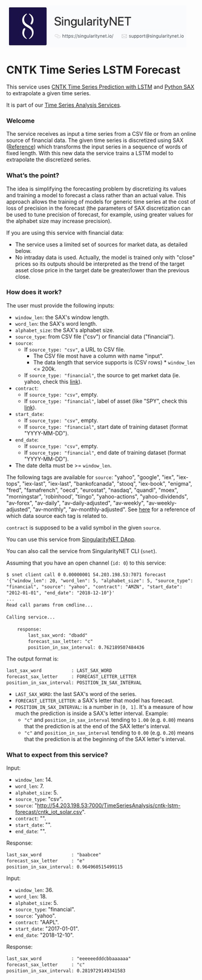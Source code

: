 [issue-template]: ../../../issues/new?template=BUG_REPORT.md
[feature-template]: ../../../issues/new?template=FEATURE_REQUEST.md

![singnetlogo](../../assets/singnet-logo.jpg?raw=true 'SingularityNET')

# CNTK Time Series LSTM Forecast

This service uses [CNTK Time Series Prediction with LSTM](https://cntk.ai/pythondocs/CNTK_106B_LSTM_Timeseries_with_IOT_Data.html) 
and [Python SAX](https://github.com/seninp/saxpy) to extrapolate a given time series.

It is part of our [Time Series Analysis Services](https://github.com/singnet/time-series-analysis).

### Welcome

The service receives as input a time series from a CSV file or from an online source of financial data.
The given time series is discretized using SAX ([Reference](https://jmotif.github.io/sax-vsm_site/morea/algorithm/SAX.html)) 
which transforms the input series in a sequence of words of fixed length.
With this new data the service trains a LSTM model to extrapolate the discretized series.

### What’s the point?

The idea is simplifying the forecasting problem by discretizing its values and training a model to forecast a class rather than an actual value. 
This approach allows the training of models for generic time series at the cost of loss of precision in the forecast (the parameters of 
SAX discretization can be used to tune precision of forecast, for example, using greater values for the alphabet size may increase precision).

If you are using this service with financial data:

- The service uses a limited set of sources for market data, as detailed below.
- No intraday data is used. Actually, the model is trained only with "close"
prices so its outputs should be interpreted as the trend of the target asset
close price in the target date be greater/lower than the previous close.

### How does it work?

The user must provide the following inputs:

  - `window_len`: the SAX's window length.
  - `word_len`: the SAX's  word length.
  - `alphabet_size`: the SAX's alphabet size.
  - `source_type`: from CSV file ("csv") or financial data ("financial").
  - `source`:
    - If `source_type: "csv"`, a URL to CSV file.
        - The CSV file most have a column with name "input".
        - The data length that service supports is (CSV rows) * `window_len` <= 200k.
    - If `source_type: "financial"`, the source to get market data (ie. yahoo, check this [link](https://github.com/pydata/pandas-datareader/blob/master/pandas_datareader/data.py#L306)).
  - `contract`:
    - If `source_type: "csv"`, empty.
    - If `source_type: "financial"`, label of asset (like "SPY", check this [link](https://finance.yahoo.com/most-active)).
  - `start_date`: 
    - If `source_type: "csv"`, empty.
    - If `source_type: "financial"`, start date of training dataset (format "YYYY-MM-DD").
  - `end_date`:
    - If `source_type: "csv"`, empty.
    - If `source_type: "financial"`, end date of training dataset (format "YYYY-MM-DD").
  - The date delta must be >= `window_len`.

The following tags are available for `source`: "yahoo", "google", "iex", "iex-tops",
"iex-last", "iex-last", "bankofcanada", "stooq", "iex-book", "enigma", "fred",
"famafrench", "oecd", "eurostat", "nasdaq", "quandl", "moex", "morningstar",
'robinhood', "tiingo", "yahoo-actions", "yahoo-dividends", "av-forex",
"av-daily", "av-daily-adjusted", "av-weekly", "av-weekly-adjusted",
"av-monthly", "av-monthly-adjusted".
See [here](https://pandas-datareader.readthedocs.io/en/latest/remote_data.html#remote-data-wb) 
for a reference of which data source each tag is related to.

`contract` is supposed to be a valid symbol in the given `source`.

You can use this service from [SingularityNET DApp](http://alpha.singularitynet.io/).

You can also call the service from SingularityNET CLI (`snet`).

Assuming that you have an open channel (`id: 0`) to this service:

```
$ snet client call 0 0.00000001 54.203.198.53:7071 forecast '{"window_len": 20, "word_len": 5, "alphabet_size": 5, "source_type": "financial", "source": "yahoo", "contract": "AMZN", "start_date": "2012-01-01", "end_date": "2018-12-10"}'
...
Read call params from cmdline...

Calling service...

    response:
        last_sax_word: "dbadd"
        forecast_sax_letter: "c"
        position_in_sax_interval: 0.762189507484436
```

The output format is:

```
last_sax_word           : LAST_SAX_WORD
forecast_sax_letter     : FORECAST_LETTER_LETTER
position_in_sax_interval: POSITION_IN_SAX_INTERVAL
```

  - `LAST_SAX_WORD`: the last SAX's word of the series.
  - `FORECAST_LETTER_LETTER`: a SAX's letter that model has forecast.
  - `POSITION_IN_SAX_INTERVAL`: is a number in `[0, 1]`.
    It's a measure of how much the prediction is inside a SAX's letter interval.
    Example:
    - `"c"` and `position_in_sax_interval` tending to `1.00` (e.g. `0.80`) means that the prediction is at the end of the SAX letter's interval.
    - `"c"` and `position_in_sax_interval` tending to `0.00` (e.g. `0.20`) means that the prediction is at the beginning of the SAX letter's interval.

### What to expect from this service?

Input:

  - `window_len`: 14.
  - `word_len`: 7.
  - `alphabet_size`: 5.
  - `source_type`: "csv".
  - `source`: "http://54.203.198.53:7000/TimeSeriesAnalysis/cntk-lstm-forecast/cntk_iot_solar.csv".
  - `contract`: "".
  - `start_date`: "".
  - `end_date`: "".

Response:

```
last_sax_word           : "baabcee"
forecast_sax_letter     : "e"
position_in_sax_interval: 0.964960515499115
```

Input:

  - `window_len`: 36.
  - `word_len`: 18.
  - `alphabet_size`: 5.
  - `source_type`: "financial".
  - `source`: "yahoo".
  - `contract`: "AAPL".
  - `start_date`: "2017-01-01".
  - `end_date`: "2018-12-10".

Response:

```
last_sax_word           : "eeeeeedddcbbaaaaaa"
forecast_sax_letter     : "c"
position_in_sax_interval: 0.2819729149341583
```
